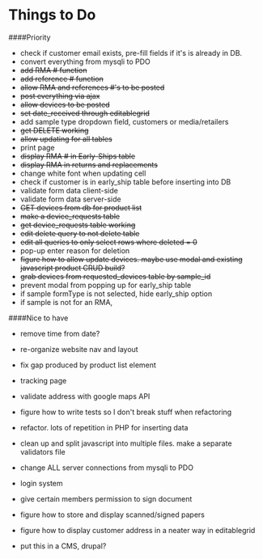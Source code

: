 # Things to Do

####Priority
- check if customer email exists, pre-fill fields if it's is already in DB.
- convert everything from mysqli to PDO
- ~~add RMA # function~~
- ~~add reference # function~~
- ~~allow RMA and references #'s to be posted~~
- ~~post everything via ajax~~
- ~~allow devices to be posted~~
- ~~set date_received through editablegrid~~
- add sample type dropdown field, customers or media/retailers
- ~~get DELETE working~~
- ~~allow updating for all tables~~
- print page
- ~~display RMA # in Early-Ships table~~
- ~~display RMA in returns and replacements~~
- change white font when updating cell
- check if customer is in early_ship table before inserting into DB
- validate form data client-side 
- validate form data server-side
- ~~GET devices from db for product list~~
- ~~make a device_requests table~~
- ~~get device_requests table working~~
- ~~edit delete query to not delete table~~
- ~~edit all queries to only select rows where deleted = 0~~
- pop-up enter reason for deletion
- ~~figure how to allow update devices. maybe use modal and existing javascript product CRUD build?~~
- ~~grab devices from requested_devices table by sample_id~~
- prevent modal from popping up for early_ship table
- if sample formType is not selected, hide early_ship option
- if sample is not for an RMA, 

####Nice to have

- remove time from date?
- re-organize website nav and layout
- fix gap produced by product list element
- tracking page
- validate address with google maps API
- figure how to write tests so I don't break stuff when refactoring
- refactor. lots of repetition in PHP for inserting data
- clean up and split javascript into multiple files. make a separate validators file
- change ALL server connections from mysqli to PDO
- login system
- give certain members permission to sign document
- figure how to store and display scanned/signed papers
- figure how to display customer address in a neater way in editablegrid

- put this in a CMS, drupal?